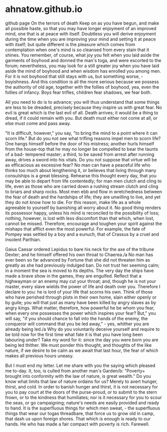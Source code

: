 # ahnatow.github.io
github page
On the terrors of death
Keep on as you have begun, and make all possible haste, so that you may have longer enjoyment of an improved mind, 
one that is at peace with itself.  Doubtless you will derive enjoyment during the time when you are improving your 
mind and setting it at peace with itself; but quite different is the pleasure which comes from contemplation when 
one's mind is so cleansed from every stain that it shines.  You remember, of course, what joy you felt when you laid 
aside the garments of boyhood and donned the man's toga, and were escorted to the forum; nevertheless, you may look 
for a still greater joy when you have laid aside the mind of boyhood and when wisdom has enrolled you among men.  
For it is not boyhood that still stays with us, but something worse, - boyishness.  And this condition is all the more 
serious because we possess the authority of old age, together with the follies of boyhood, yea, even the follies of 
infancy.  Boys fear trifles, children fear shadows, we fear both. 

All you need to do is to advance; you will thus understand that some things are less to be dreaded, precisely because 
they inspire us with great fear.  No evil is great which is the last evil of all.  Death arrives; it would be a thing to 
dread, if it could remain with you.  But death must either not come at all, or else must come and pass away.

"It is difficult, however," you say, "to bring the mind to a point where it can scorn life." But do you not see what 
trifling reasons impel men to scorn life?  One hangs himself before the door of his mistress; another hurls himself from 
the house-top that he may no longer be compelled to bear the taunts of a bad- tempered master; a third, to be saved from 
arrest after running away, drives a sword into his vitals. Do you not suppose that virtue will be as efficacious as 
excessive fear? No man can have a peaceful life who thinks too much about lengthening it, or believes that living through 
many consulships is a great blessing.  Rehearse this thought every day, that you may be able to depart from life 
contentedly; for man men clutch and cling to life, even as those who are carried down a rushing stream clutch and 
cling to briars and sharp rocks.  Most men ebb and flow in wretchedness between the fear of death and the hardships of 
life; they are unwilling to live, and yet they do not know how to die.  For this reason, make life as a whole agreeable
to yourself by banishing all worry about it.  No good thing renders its possessor happy, unless his mind is reconciled 
to the possibility of loss; nothing, however, is lost with less discomfort than that which, when lost, cannot be missed.
Therefore, encourage and toughen your spirit against the mishaps that afflict even the most powerful.  For example, the
fate of Pompey was settled by a boy and a eunuch, that of Crassus by a cruel and insolent Parthian.

Gaius Caesar ordered Lepidus to bare his neck for the axe of the tribune Dexter; and he himself offered his own throat
to Chaerea./a No man has ever been so far advanced by Fortune that she did not threaten him as greatly as she had 
previously indulged ban.  Do not trust her seeming calm; in a moment the sea is moved to its depths. The very day 
the ships have made a brave show in the games, they are engulfed. Reflect that a highwayman or an enemy may cut your 
throat; and, though he is not your master, every slave wields the power of life and death over you.  Therefore I 
declare to you: he is lord of your life that scorns his own.  Think of those who have perished through plots in 
their own home, slain either openly or by guile; you will that just as many have been killed by angry slaves as by 
angry kings.  What matter, therefore, how powerful he be whom you fear, when every one possesses the power which inspires 
your fear?  But," you will say, "if you should chance to fall into the hands of the enemy, the conqueror will command
that you be led away," - yes, whither you are already being led./a Why do you voluntarily deceive yourself and require 
to be told now for the first time what fate it is that you have long been labouring under?  Take my word for it: since
the day you were born you are being led thither.  We must ponder this thought, and thoughts of the like nature, if we 
desire to be calm as we await that last hour, the fear of which makes all previous hours uneasy.

But I must end my letter.  Let me share with you the saying which pleased me to-day.  It, too, is culled from another 
man's Garden/b: "Poverty+ brought into conformity with the law of nature, is great wealth." Do you know what limits 
that law of nature ordains for us?  Merely to avert hunger, thirst, and cold.  In order to banish hunger and thirst,
it is not necessary for you to pay court at the doors of the purse-proud, or to submit to the stern frown, or to the 
kindness that humiliates; nor is it necessary for you to scour the seas, or go campaigning; nature's needs are easily
provided and ready to hand.  It is the superfluous things for which men sweat, - the superfluous things that wear our
togas threadbare, that force us to grow old in camp, that dash us upon foreign shores.  That which is enough is ready
to our hands.  He who has made a fair compact with poverty is rich.  Farewell.  
